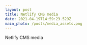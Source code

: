 ```yaml
---
layout: post
title: Netlify CMS media
date: 2021-04-19T14:59:23.529Z
main_photo: /posts/media_assets.png
---
```

Netlify CMS media



![]()